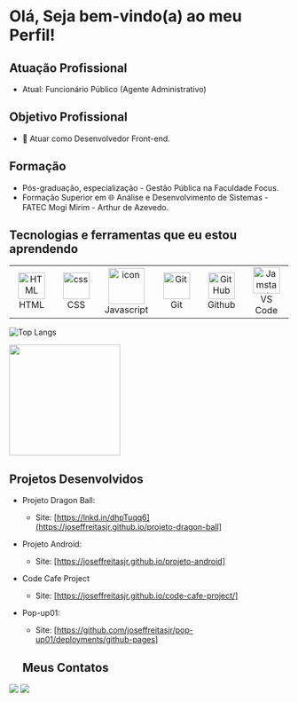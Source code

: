 
# Olá, Seja bem-vindo(a) ao meu Perfil!

## Atuação Profissional
- Atual: Funcionário Público (Agente Administrativo)

## Objetivo Profissional 
- 🚀 Atuar como Desenvolvedor Front-end.
  
## Formação
  - Pós-graduação, especialização - Gestão Pública na Faculdade Focus.
  - Formação Superior em 🌐 Análise e Desenvolvimento de Sistemas - FATEC Mogi Mirim - Arthur de Azevedo.

## Tecnologias e ferramentas que eu estou aprendendo

<table align="center">

  <tr>
   <td align="center"  width="96">
        <img src="https://skillicons.dev/icons?i=html" width="48" height="48" alt="HTML" />
      <br>HTML
    </td>
     <td align="center" width="96">
        <img src="https://skillicons.dev/icons?i=css" width="48" height="48" alt="css" />
      <br>CSS
    </td>
    <td align="center" width="96">
        <img src="https://techstack-generator.vercel.app/js-icon.svg" alt="icon" width="65" height="65" />
      <br>Javascript
    </td>
    <td align="center" width="96">
      <a href="#git" >
        <img src="https://upload.wikimedia.org/wikipedia/commons/thumb/3/3f/Git_icon.svg/1200px-Git_icon.svg.png" width="48" height="48" alt="Git" />
      </a>
      <br>Git
    </td>
    <td align="center" width="96">
        <img src="https://user-images.githubusercontent.com/25181517/192108374-8da61ba1-99ec-41d7-80b8-fb2f7c0a4948.png" width="48" height="48" alt="GitHub" />
      <br>Github
    </td>
         <td align="center"  width="96">
      <a href="#vscode">
        <img src="https://upload.wikimedia.org/wikipedia/commons/9/9a/Visual_Studio_Code_1.35_icon.svg" width="48" height="48" alt="Jamstack" />
      </a>
      <br>VS Code
    </td>
 </tr>
</table>

![Top Langs](https://github-readme-stats-git-masterrstaa-rickstaa.vercel.app/api/top-langs/?username=joseffreitasjr&bg_color=000&border_color=30A3DC&title_color=E94D5F&text_color=FFF)

<a href="#">
  <img height=200 align="center" src="https://my-stats-43gk.vercel.app/api?username=joseffreitasjr&show_icons=true&theme=radical&hide=contribs,issues&show=discussions_answered&rank_icon=github&include_all_commits=true&card_width=150" />
</a>


## Projetos Desenvolvidos
- Projeto Dragon Ball:
  - Site: [https://lnkd.in/dhpTuqq6](https://joseffreitasjr.github.io/projeto-dragon-ball]
- Projeto Android: 
  - Site: [https://joseffreitasjr.github.io/projeto-android]
- Code Cafe Project
  - Site: [https://joseffreitasjr.github.io/code-cafe-project/]
- Pop-up01:
  - Site: [https://github.com/joseffreitasjr/pop-up01/deployments/github-pages]

  ## Meus Contatos
<div>  
  <a href="https://www.linkedin.com/in/joseffreitasjr" target="_blank"><img src="https://img.shields.io/badge/-LinkedIn-%230077B5?style=for-the-badge&logo=linkedin&logoColor=white" target="_blank"></a> 
  <a href= "mailto:josef.freitasjr@yahoo.com"><img src= "https://img.shields.io/badge/Yahoo!-6001D2?style=for-the-badge&logo=Yahoo!&logoColor=white)"></a>
</div>
